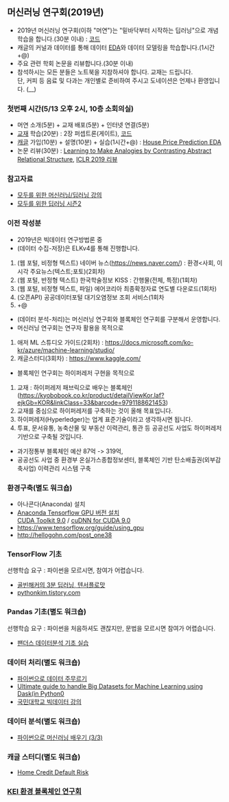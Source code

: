 ## 머신러닝 연구회(2019년)
- 2019년 머신러닝 연구회(이하 "머연")는 "밑바닥부터 시작하는 딥러닝"으로 개념학습을 합니다.(30분 이내) : [코드](https://github.com/WegraLee/deep-learning-from-scratch)  
- 캐글의 커널과 데이터를 통해 데이터 [EDA](https://eda-ai-lab.tistory.com/13)와 데이터 모델링을 학습합니다.(1시간+@)  
- 주요 관련 학회 논문을 리뷰합니다.(30분 이내)  
- 참석하시는 모든 분들은 노트북을 지참하셔야 합니다. 교재는 드립니다.  
  단, 커피 등 음료 및 다과는 개인별로 준비하여 주시고 도네이션은 언제나 환영입니다. (__)  
### 첫번째 시간(5/13 오후 2시, 10층 소회의실)
- 머연 소개(5분) + 교재 배포(5분) + 인터넷 연결(5분)
- [교재](https://books.google.co.kr/books?id=SM9KDwAAQBAJ&printsec=frontcover&dq=isbn:8968483256) 학습(20분) : 2장 퍼셉트론(게이트), [코드](https://github.com/WegraLee/deep-learning-from-scratch/tree/master/ch02)  
- [캐글](https://www.kaggle.com/) 가입(10분) + 설명(10분) + 실습(1시간+@) : [House Price Prediction EDA](https://www.kaggle.com/chocozzz/house-price-prediction-eda-updated-2019-03-12)  
- 논문 리뷰(30분) : [Learning to Make Analogies by Contrasting Abstract Relational Structure](https://openreview.net/forum?id=SylLYsCcFm&fbclid=IwAR2ZuOupcgQvFOZHmhYFFLH17FFb2bYPZdumYBTmvLkWtWjv4NbnkwgNqLE), [ICLR 2019 리뷰](https://hoya012.github.io/blog/ICLR-image-recognition-paper-guide/)    
### 참고자료
- [모두를 위한 머신러닝/딥러닝 강의](https://hunkim.github.io/ml/?fbclid=IwAR1xF_LJVUW1JW2HEfpXLm3tC2NPkKZba3mCGi8DtAygO6tREw-TJqwN_98)  
- [모두를 위한 딥러닝 시즌2](https://www.youtube.com/playlist?list=PLQ28Nx3M4Jrguyuwg4xe9d9t2XE639e5C&fbclid=IwAR2gEytKg0CHIoS8yL_wXX0OmLXcDHc3VFVzkRuuqzoqJDY1WsVk5nUqNWw)   

### 이전 작성분
- 2019년은 빅데이터 연구방법론 중 
- (데이터 수집-저장)은 ELKv4를 통해 진행합니다.  
1) (웹 포털, 비정형 텍스트) 네이버 뉴스(https://news.naver.com/) : 환경<사회, 이 시각 주요뉴스(텍스트;포토)(2회차)  
2) (웹 포털, 반정형 텍스트) 한국학술정보 KISS : 간행물(전체, 특정)(1회차)  
3) (웹 포털, 비정형 텍스트, 파일) 에어코리아 최종확정자료 연도별 다운로드(1회차)   
4) (오픈API) 공공데이터포털 대기오염정보 조회 서비스(1회차  
5) +@  
- (데이터 분석-처리)는 머신러닝 연구회와 블록체인 연구회를 구분해서 운영합니다.
- 머신러닝 연구회는 연구자 활용을 목적으로 
1) 애저 ML 스튜디오 가이드(2회차) : https://docs.microsoft.com/ko-kr/azure/machine-learning/studio/
2) 캐글스터디(3회차) : https://www.kaggle.com/
- 블록체인 연구회는 하이퍼레저 구현을 목적으로
1) 교재 : 하이퍼레저 패브릭으로 배우는 블록체인(https://kyobobook.co.kr/product/detailViewKor.laf?ejkGb=KOR&linkClass=33&barcode=9791188621453)  
2) 교재를 중심으로 하이퍼레저를 구축하는 것이 올해 목표입니다.  
3) 하이퍼레저(Hyperledger)는 업계 표준기술이라고 생각하시면 됩니다.  
4) 투표, 문서유통, 농축산물 및 부동산 이력관리, 통관 등 공공선도 사업도 하이퍼레저 기반으로 구축될 것입니다.   
- 과기정통부 블록체인 예산 87억 -> 319억, 
- 공공선도 사업 중 환경부 온실가스종합정보센터, 블록체인 기반 탄소배출권(외부감축사업) 이력관리 시스템 구축  
  
### 환경구축(별도 워크숍)
- 아나콘다(Anaconda) 설치  
- [Anaconda Tensorflow GPU 버전 설치](https://junn.in/archives/2466)  
[CUDA Toolkit 9.0](https://developer.nvidia.com/cuda-90-download-archive?target_os=Windows&target_arch=x86_64&target_version=7&target_type=exelocal) / [cuDNN for CUDA 9.0](https://developer.nvidia.com/rdp/cudnn-download)  
- https://www.tensorflow.org/guide/using_gpu  
- http://hellogohn.com/post_one38  
  
### TensorFlow 기초  
선행학습 요구 : 파이썬을 모르시면, 참여가 어렵습니다.  
- [골빈해커의 3분 딥러닝, 텐서플로맛](https://github.com/golbin/TensorFlow-Tutorials)
- [pythonkim.tistory.com](http://pythonkim.tistory.com/8?category=573319)  
  
### Pandas 기초(별도 워크숍)
선행학습 요구 : 파이썬을 처음하셔도 괜찮지만, 문법을 모르시면 참여가 어렵습니다.
- [팬더스 데이터분석 기초 실습](http://edu.goorm.io/lecture/3999/pandas-%ED%8C%AC%EB%8D%94%EC%8A%A4-%EB%8D%B0%EC%9D%B4%ED%84%B0%EB%B6%84%EC%84%9D-%EA%B8%B0%EC%B4%88-%EC%8B%A4%EC%8A%B5)  
  
### 데이터 처리(별도 워크숍)
- [파이썬으로 데이터 주무르기](https://github.com/PinkWink/DataScience)
- [Ultimate guide to handle Big Datasets for Machine Learning using Dask(in Python0](https://www.analyticsvidhya.com/blog/2018/08/dask-big-datasets-machine_learning-python/?utm_medium=social&utm_source=facebook.com&utm_campaign=buffer)
- [국민대학교 빅데이터 강의](http://doc.mindscale.kr/km/)
  
### 데이터 분석(별도 워크숍)
- [파이썬으로 머신러닝 배우기 (3/3)](https://www.youtube.com/watch?v=BUmAlJUOmKo&feature=youtu.be)  
  
### 캐글 스터디(별도 워크숍)
- [Home Credit Default Risk](https://www.kaggle.com/c/home-credit-default-risk)
  
### [KEI 환경 블록체인 연구회](https://github.com/ur1ove/KEIBC)

